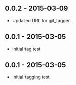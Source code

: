## 0.0.2 - 2015-03-09
 * Updated URL for git_tagger.

## 0.0.1 - 2015-03-05
 * initial tag test

## 0.0.1 - 2015-03-05
 * Initial tagging test

